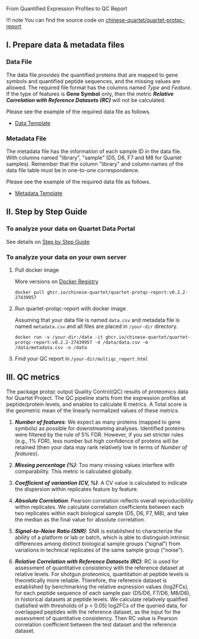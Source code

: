 From Quantified Expression Profiles to QC Report

!!! note 
    You can find the source code on [chinese-quartet/quartet-protqc-report](https://github.com/chinese-quartet/quartet-protqc-report.git)

## I. Prepare data & metadata files

### Data File

The data file provides the quantified proteins that are mapped to gene symbols and quantified peptide sequences, and the missing values are allowed. The required file format has the columns named *Type* and *Feature*. If the type of features is **Gene Symbol** only, then the metric ***Relative Correlation with Reference Datasets (RC)*** will not be calculated.

Please see the example of the required data file as follows.

- [Data Template](../../assets/templates/proteomics_pipeline_data_template.csv)

### Metadata File

The metadata file has the information of each sample ID in the data file. With columns named "library", "sample" (D5, D6, F7 and M8 for Quartet samples). Remember that the column "library" and column names of the data file table must be in one-to-one correspondence. 

Please see the example of the required data file as follows.

- [Metadata Template](../../assets/templates/proteomics_pipeline_meta_template.csv)

## II. Step by Step Guide

### To analyze your data on Quartet Data Portal

See details on [Step by Step Guide](../../getting_started/step_by_step_guide_protein.md)

### To analyze your data on your own server

1. Pull docker image 

    More versions on [Docker Registry](https://github.com/chinese-quartet/quartet-protqc-report/pkgs/container/quartet-protqc-report)

    ```
    docker pull ghcr.io/chinese-quartet/quartet-protqc-report:v0.2.2-27439957
    ```

2. Run quartet-protqc-report with docker image

    Assuming that your data file is named `data.csv` and metadata file is named `metadata.csv` and all files are placed in `/your-dir` directory.

    ```
    docker run -v /your-dir:/data -it ghcr.io/chinese-quartet/quartet-protqc-report:v0.2.2-27439957 -d /data/data.csv -m /data/metadata.csv -o /data
    ```

3. Find your QC report in `/your-dir/multiqc_report.html`

## III. QC metrics

The package protqc output Quality Control(QC) results of proteomics data for Quartet Project. The QC pipeline starts from the expression profiles at peptide/protein levels, and enables to calculate 6 metrics. A Total score is the geometric mean of the linearly normalized values of these metrics.

1. ***Number of features***: We expect as many proteins (mapped to gene symbols) as possible for downstreaming analyses. Identified proteins were filtered by the rule of 5% FDR. However, if you set stricter rules (e.g., 1% FDR), less number but high confidence of proteins will be retained (then your data may rank relatively low in terms of *Number of features*).

2. ***Missing percentage (%)***: Too many missing values interfere with comparability. This metric is calculated globally.

3. ***Coefficient of variantion (CV, %)***: A CV value is calculated to indicate the dispersion within replicates feature by feature.

4. ***Absolute Correlation***: Pearson correlation reflects overall reproducibility within replicates. We calculate correlation coefficients between each two replicates within each biological sample (D5, D6, F7, M8), and take the median as the final value for absolute correlation.

5. ***Signal-to-Noise Ratio (SNR)***: SNR is established to characterize the ability of a platform or lab or batch, which is able to distinguish intrinsic differences among distinct biological sample groups (“signal”) from variations in technical replicates of the same sample group ("noise").

6. ***Relative Correlation with Reference Datasets (RC)***: RC is used for assessment of quantitative consistency with the reference dataset at relative levels. For shotgun proteomics, quantitation at peptide levels is theoretically more reliable. Therefore, the reference dataset is established by benchmarking the relative expression values (log2FCs), for each peptide sequence of each sample pair (D5/D6, F7/D6, M8/D6), in historical datasets at peptide levels. We calculate relatively qualified (satisfied with thresholds of p < 0.05) log2FCs of the queried data, for overlapped peptides with the reference dataset, as the input for the assessment of quantitative consistency. Then RC value is Pearson correlation coefficient between the test dataset and the reference dataset.
